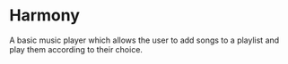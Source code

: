 # Harmony

A basic music player which allows the user to add songs to a playlist and play them according to their choice.

